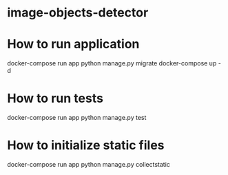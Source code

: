 # image-objects-detector

# How to run application

docker-compose run app python manage.py migrate
docker-compose up -d

# How to run tests
docker-compose run app python manage.py test

# How to initialize static files 
docker-compose run app python manage.py collectstatic





